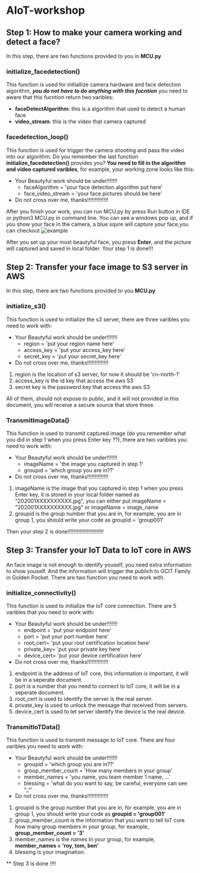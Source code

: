# AIoT-workshop

## Step 1: How to make your camera working and detect a face?

In this step, there are two functions provided to you in **MCU.py**
### initialize_facedetection()
This function is used for initiallize camera hardware and face detection algorithm, ***you do not have to do anything with this fucntion***
you need to aware that this fucntion return two varibles:
+ **faceDetectAlgorithm**: this is a algorithm that used to detect a human face 
+ **video_stream**: this is the video that camera captured
### facedetection_loop()
This function is used for trigger the camera shooting and pass the video into our algorithm. Do you remember the last function **initialize_facedetection()** provides you? **You need to fill in the algorithm and video captured varibles**, for example, your working zone looks like this: 
+  Your Beautyful work should be under!!!!!!!
    + faceAlgorithm = 'your face detection algorithm put here' 
    + face_video_stream = 'your face pictures should be here' 
+ Do not cross over me, thanks!!!!!!!!!!!!!! 

After you finish your work, you can run MCU.py by press Run button in IDE or python3 MCU.py in command line. You can see a windows pop up, and if you show your face in the camera, a blue squre will capture your face,you can checkout ![example](https://github.com/roeyhappy/AIoT-workshop/blob/master/20200109105148.jpg)

After you set up your most beautyful face, you press **Enter**, and the picture will captured and saved in local folder. Your step 1 is done!!!

## Step 2: Transfer your face image to S3 server in AWS
In this step, there are two functions provided to you **MCU.py**
### initialize_s3()
This function is used to initialize the s3 server, there are three varibles you need to work with:

+  Your Beautyful work should be under!!!!!!!
    + region = 'put your region name here'
    + access_key = 'put your access_key here'
    + secret_key = 'put your secret_key here'
+ Do not cross over me, thanks!!!!!!!!!!!!!! 

1. region is the location of s3 server, for now it should be 'cn-north-1'
2. access_key is the id key that access the aws S3
3. secret key is the password key that access the aws S3

All of them, should not expose to public, and it will not provided in this document, you will receive a secure source that store these.
### TransmitImageData()
This function is used to transmit captured image (do you remember what you did in step 1 when you press Enter key ??), there are two varibles you need to work with:

+  Your Beautyful work should be under!!!!!!!
    + imageName = 'the image you captured in step 1'
    + groupid = 'which group you are in??'    
+ Do not cross over me, thanks!!!!!!!!!!!!!!

1. imageName is the image that you captured in step 1 when you press Enter key, it is stored in your local folder named as "202001XXXXXXXXXX.jpg", you can either put imageName = "202001XXXXXXXXXX.jpg" or imageName = image_name
2. groupid is the group number that you are in, for example, you are in group 1, you should write your code as groupid = 'group001'

Then your step 2 is done!!!!!!!!!!!!!!!!!!!!!!!!

## Step 3: Transfer your IoT Data to IoT core in AWS
An face image is not enough to identify youself, you need extra information to show youself. And the information will trigger the publich to GCIT Family in Golden Pocket. There are two function you need to work with.
### initialize_connectivity()
This function is used to initialize the IoT core connection. There are 5 varibles that you need to work with:

+  Your Beautyful work should be under!!!!!!!
    + endpoint = 'put your endpoint here'
    + port = 'put your port number here'
    + root_cert= 'put your root certification location here'
    + private_key= 'put your private key here'
    + device_cert= 'put your device certification here'   
+ Do not cross over me, thanks!!!!!!!!!!!!!!

1. endpoint is the address of IoT core, this information is important, it will be in a seperate document.
2. port is a number that you need to connect to IoT core, it will be in a seperate document.
3. root_cert is used to identify the server is the real server.
4. private_key is used to unlock the message that received from servers.
5. device_cert is used to let server identify the device is the real device.

### TransmitIoTData()
This function is used to transmit message to IoT core. There are four varibles you need to work with:

+  Your Beautyful work should be under!!!!!!!
    + groupid = 'which group you are in??'
    + group_member_count = 'How many members in your group'
    + member_names = 'you name, you team member 1 name, ...'
    + blessing = 'what do you want to say, be careful, everyone can see ^_^'   
+ Do not cross over me, thanks!!!!!!!!!!!!!!

1. groupid is the group number that you are in, for example, you are in group 1, you should write your code as **groupid = 'group001'**
2. group_member_count is the information that you want to tell IoT core how many group members in your group, for example, **group_member_count = '3'**
3. member_names is the names in your group, for example, **member_names = 'roy, tom, ben'**
4. blessing is your imagination.

** Step 3 is done !!!!


